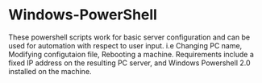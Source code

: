 Windows-PowerShell
==================

These powershell scripts work for basic server configuration and can be used for automation with respect to user input.
i.e Changing PC name, Modifying configutaion file, Rebooting a machine.
Requirements include a fixed IP address on the resulting PC server, and Windows Powershell 2.0 installed on the machine.
